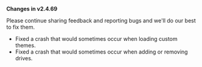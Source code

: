 **Changes in v2.4.69**

Please continue sharing feedback and reporting bugs and we'll do our best to fix them.


- Fixed a crash that would sometimes occur when loading custom themes.
- Fixed a crash that would sometimes occur when adding or removing drives.

